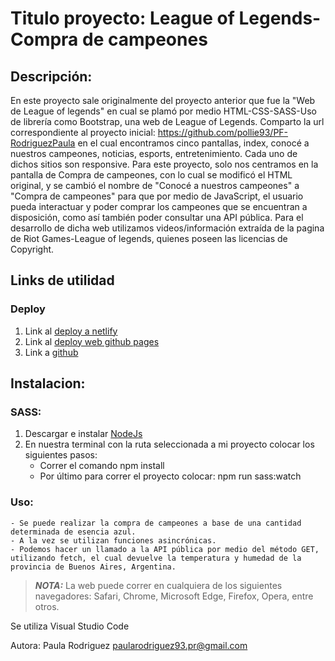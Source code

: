 # Titulo proyecto: League of Legends-Compra de campeones

## Descripción:

En este proyecto sale originalmente del proyecto anterior que fue la "Web de League of legends" en cual se plamó por medio HTML-CSS-SASS-Uso de librería como Bootstrap, una web de League of Legends. Comparto la url correspondiente al proyecto inicial: https://github.com/pollie93/PF-RodriguezPaula en el cual encontramos cinco pantallas, index, conocé a nuestros campeones, noticias, esports, entretenimiento.
Cada uno de dichos sitios son responsive.
Para este proyecto, solo nos centramos en la pantalla de Compra de campeones, con lo cual se modificó el HTML original, y se cambió el nombre de "Conocé a nuestros campeones" a "Compra de campeones" para que por medio de JavaScript, el usuario pueda interactuar y poder comprar los campeones que se encuentran a disposición, como así también poder consultar una API pública.
Para el desarrollo de dicha web utilizamos videos/información extraída de la pagina de Riot Games-League of legends, quienes poseen las licencias de Copyright.

## Links de utilidad

### Deploy

1. Link al [deploy a netlify](https://pf-rodriguezpaula.netlify.app/)
2. Link al [deploy web github pages](https://pollie93.github.io/PF-RodriguezPaula/)
3. Link a [github](https://github.com/pollie93/PF-RodriguezPaula)

## Instalacion:

### SASS:

1. Descargar e instalar [NodeJs](https://nodejs.org/es/)
2. En nuestra terminal con la ruta seleccionada a mi proyecto colocar los siguientes pasos:
   - Correr el comando npm install
   - Por último para correr el proyecto colocar: npm run sass:watch

### Uso:

    - Se puede realizar la compra de campeones a base de una cantidad determinada de esencia azul.
    - A la vez se utilizan funciones asincrónicas.
    - Podemos hacer un llamado a la API pública por medio del método GET, utilizando fetch, el cual devuelve la temperatura y humedad de la provincia de Buenos Aires, Argentina.

> **_NOTA:_** La web puede correr en cualquiera de los siguientes navegadores: Safari, Chrome, Microsoft Edge, Firefox, Opera, entre otros.

Se utiliza Visual Studio Code

Autora: Paula Rodriguez
paularodriguez93.pr@gmail.com
